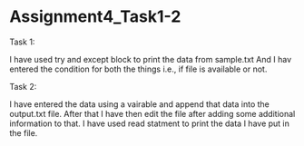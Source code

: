 # Assignment4_Task1-2

Task 1:

I have used try and except block to print the data from sample.txt
And I hav entered the condition for both the things i.e., if file is available or not.


Task 2:

I have entered the data using a vairable and append that data into the output.txt file.
After that I have then edit the file after adding some additional information to that.
I have used read statment to print the data I have put in the file.
